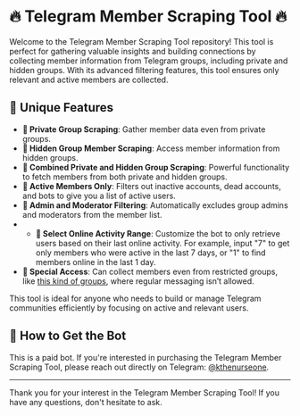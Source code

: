 # 🔥 Telegram Member Scraping Tool 🔥

Welcome to the Telegram Member Scraping Tool repository! This tool is perfect for gathering valuable insights and building connections by collecting member information from Telegram groups, including private and hidden groups. With its advanced filtering features, this tool ensures only relevant and active members are collected.

## 🌟 Unique Features

- **💎 Private Group Scraping**: Gather member data even from private groups.
- **💎 Hidden Group Member Scraping**: Access member information from hidden groups.
- **💎 Combined Private and Hidden Group Scraping**: Powerful functionality to fetch members from both private and hidden groups.
- **💎 Active Members Only**: Filters out inactive accounts, dead accounts, and bots to give you a list of active users.
- **💎 Admin and Moderator Filtering**: Automatically excludes group admins and moderators from the member list.
- - **💎 Select Online Activity Range**: Customize the bot to only retrieve users based on their last online activity. For example, input "7" to get only members who were active in the last 7 days, or "1" to find members online in the last 1 day.
- **💎 Special Access**: Can collect members even from restricted groups, like [this kind of groups](https://t.me/WadzPay_Official), where regular messaging isn’t allowed. 

This tool is ideal for anyone who needs to build or manage Telegram communities efficiently by focusing on active and relevant users.

## 💼 How to Get the Bot

This is a paid bot. If you're interested in purchasing the Telegram Member Scraping Tool, please reach out directly on Telegram: [@kthenurseone](https://t.me/kthenurseone).

---

Thank you for your interest in the Telegram Member Scraping Tool! If you have any questions, don't hesitate to ask.

